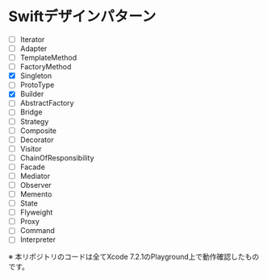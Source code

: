 # Swiftデザインパターン

- [ ] Iterator
- [ ] Adapter
- [ ] TemplateMethod
- [ ] FactoryMethod
- [x] Singleton
- [ ] ProtoType
- [x] Builder
- [ ] AbstractFactory
- [ ] Bridge
- [ ] Strategy
- [ ] Composite
- [ ] Decorator
- [ ] Visitor
- [ ] ChainOfResponsibility
- [ ] Facade
- [ ] Mediator
- [ ] Observer
- [ ] Memento
- [ ] State
- [ ] Flyweight
- [ ] Proxy
- [ ] Command
- [ ] Interpreter

※ 本リポジトリのコードは全てXcode 7.2.1のPlayground上で動作確認したものです。
